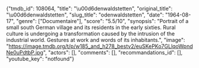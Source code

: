 {"tmdb_id": 108064, "title": "\u00d6denwaldstetten", "original_title": "\u00d6denwaldstetten", "slug_title": "odenwaldstetten", "date": "1964-08-17", "genre": ["Documentaire"], "score": "5.5/10", "synopsis": "Portrait of a small south German village and its residents in the early sixties. Rural culture is undergoing a transformation caused by the intrusion of the industrial world. Gestures at work and words of its inhabitants.", "image": "https://image.tmdb.org/t/p/w185_and_h278_bestv2/euSKePKo7GLlqoWpndNe0uPdtbP.jpg", "actors": [], "comments": [], "recommandations_id": [], "youtube_key": "notfound"}